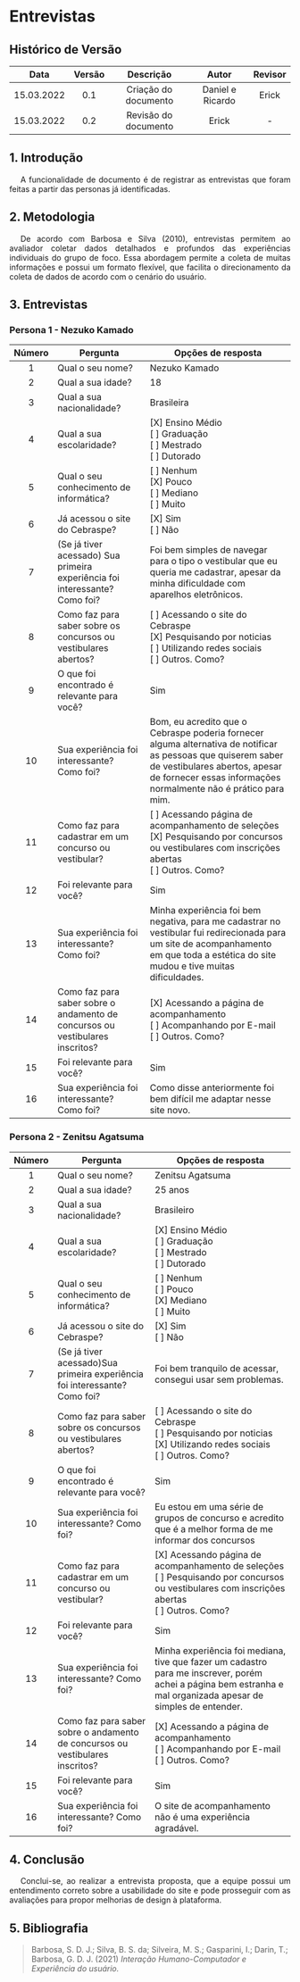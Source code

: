 # Entrevistas

## Histórico de Versão

|    Data    | Versão |      Descrição       |      Autor       | Revisor |
| :--------: | :----: | :------------------: | :--------------: | :-----: |
| 15.03.2022 |  0.1   | Criação do documento | Daniel e Ricardo | Erick   |
| 15.03.2022 |  0.2   | Revisão do documento | Erick            | -       |

## 1. Introdução
<p style="text-indent: 20px; text-align: justify">
A funcionalidade de documento é de registrar as entrevistas que foram feitas a partir das personas já identificadas.
</p>

## 2. Metodologia
<p style="text-indent: 20px; text-align: justify">
De acordo com Barbosa e Silva (2010), entrevistas permitem ao avaliador coletar dados detalhados e profundos das experiências individuais do grupo de foco. Essa abordagem permite a coleta de muitas informações e possui um formato flexível, que facilita o direcionamento da coleta de dados de acordo com o cenário do usuário.
</p>

## 3. Entrevistas 
### Persona 1 - Nezuko Kamado
| Número| <center> Pergunta                                  | <center> Opções de resposta                   |
|:-----:|:---------------------------------------------------|:----------------------------------------------|
| 1     | Qual o seu nome?                                   | Nezuko Kamado                                 |
| 2     | Qual a sua idade?                                  | 18                                            |
| 3     | Qual a sua nacionalidade?                          | Brasileira                                    |
| 4     | Qual a sua escolaridade?                           | [X] Ensino Médio <br>[ ] Graduação<br>[ ] Mestrado<br>[ ] Dutorado |
| 5     | Qual o seu conhecimento de informática? | [ ] Nenhum <br>[X] Pouco<br>[ ] Mediano<br>[ ] Muito |
| 6     | Já acessou o site do Cebraspe?                      | [X] Sim<br>[ ] Não |
| 7     | (Se já tiver acessado) Sua primeira experiência foi interessante? Como foi? | Foi bem simples de navegar para o tipo o vestibular que eu queria me cadastrar, apesar da minha dificuldade com aparelhos eletrônicos. |
| 8     | Como faz para saber sobre os concursos ou vestibulares abertos? | [ ] Acessando o site do Cebraspe <br>[X] Pesquisando por noticias <br>[ ] Utilizando redes sociais <br>[ ] Outros. Como? |
| 9    | O que foi encontrado é relevante para você? | Sim |
| 10   | Sua experiência foi interessante? Como foi? | Bom, eu acredito que o Cebraspe poderia fornecer alguma alternativa de notificar as pessoas que quiserem saber de vestibulares abertos, apesar de fornecer essas informações normalmente não é prático para mim.|
| 11     | Como faz para cadastrar em um concurso ou vestibular? | [ ] Acessando página de acompanhamento de seleções <br>[X] Pesquisando por concursos ou vestibulares com inscrições abertas <br>[ ] Outros. Como? |
| 12    | Foi relevante para você? | Sim |
| 13   | Sua experiência foi interessante? Como foi? | Minha experiência foi bem negativa, para me cadastrar no vestibular fui redirecionada para um site de acompanhamento em que toda a estética do site mudou e tive muitas dificuldades. |
| 14     | Como faz para saber sobre o andamento de concursos ou vestibulares inscritos? | [X] Acessando a página de acompanhamento <br>[ ] Acompanhando por E-mail <br>[ ] Outros. Como? |
| 15    | Foi relevante para você? | Sim |
| 16   | Sua experiência foi interessante? Como foi? | Como disse anteriormente foi bem difícil me adaptar nesse site novo. |

### Persona 2 - Zenitsu Agatsuma
| Número| <center> Pergunta                                  | <center> Opções de resposta                   |
|:-----:|:---------------------------------------------------|:----------------------------------------------|
| 1     | Qual o seu nome?                                   |   Zenitsu Agatsuma                                            |
| 2     | Qual a sua idade?                                  |   25 anos                                            |
| 3     | Qual a sua nacionalidade?                          | Brasileiro                                    |
| 4     | Qual a sua escolaridade?                           | [X] Ensino Médio <br>[ ] Graduação<br>[ ] Mestrado<br>[ ] Dutorado |
| 5     | Qual o seu conhecimento de informática? | [ ] Nenhum <br>[ ] Pouco<br>[X] Mediano<br>[ ] Muito |
| 6     | Já acessou o site do Cebraspe?                      | [X] Sim<br>[ ] Não |
| 7     | (Se já tiver acessado)Sua primeira experiência foi interessante? Como foi? | Foi bem tranquilo de acessar, consegui usar sem problemas. |
| 8     | Como faz para saber sobre os concursos ou vestibulares abertos? | [ ] Acessando o site do Cebraspe <br>[ ] Pesquisando por noticias <br>[X] Utilizando redes sociais <br>[ ] Outros. Como? |
| 9    | O que foi encontrado é relevante para você? | Sim |
| 10   | Sua experiência foi interessante? Como foi? | Eu estou em uma série de grupos de concurso e acredito que é a melhor forma de me informar dos concursos|
| 11     | Como faz para cadastrar em um concurso ou vestibular? | [X] Acessando página de acompanhamento de seleções <br>[ ] Pesquisando por concursos ou vestibulares com inscrições abertas <br>[ ] Outros. Como? |
| 12    | Foi relevante para você? | Sim |
| 13   | Sua experiência foi interessante? Como foi? | Minha experiência foi mediana, tive que fazer um cadastro para me inscrever, porém achei a página bem estranha e mal organizada apesar de simples de entender.  |
| 14     | Como faz para saber sobre o andamento de concursos ou vestibulares inscritos? | [X] Acessando a página de acompanhamento <br>[ ] Acompanhando por E-mail <br>[ ] Outros. Como? |
| 15    | Foi relevante para você? | Sim |
| 16   | Sua experiência foi interessante? Como foi? | O site de acompanhamento não é uma experiência agradável. |

## 4. Conclusão
<p style="text-indent: 20px; text-align: justify">Conclui-se, ao realizar a entrevista proposta, que a equipe possui um entendimento correto sobre a usabilidade do site e pode prosseguir com as avaliações para propor melhorias de design à plataforma.</p>

## 5. Bibliografia
> Barbosa, S. D. J.; Silva, B. S. da; Silveira, M. S.; Gasparini, I.; Darin, T.; Barbosa, G. D. J. (2021) *Interação Humano-Computador e Experiência do usuário.*
